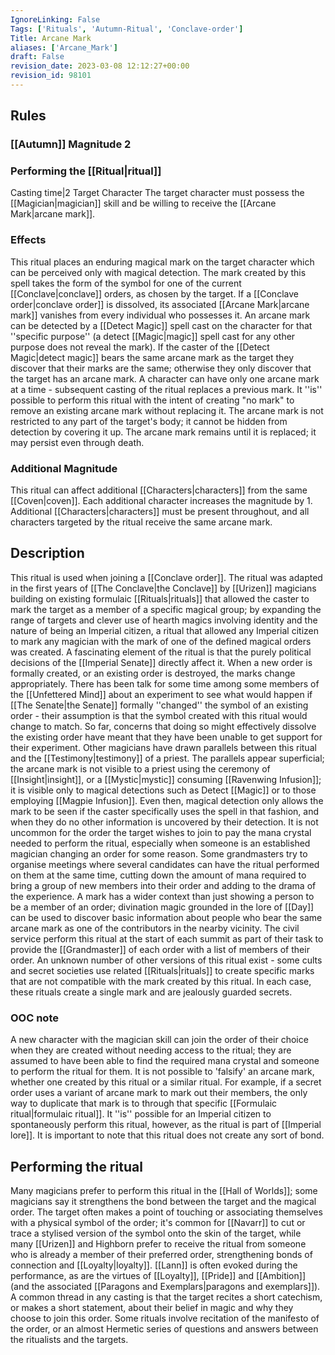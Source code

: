 ```yaml
---
IgnoreLinking: False
Tags: ['Rituals', 'Autumn-Ritual', 'Conclave-order']
Title: Arcane Mark
aliases: ['Arcane_Mark']
draft: False
revision_date: 2023-03-08 12:12:27+00:00
revision_id: 98101
---
```


## Rules
### [[Autumn]] Magnitude 2
### Performing the [[Ritual|ritual]]
Casting time|2 Target Character The target character must possess the [[Magician|magician]] skill and be willing to receive the [[Arcane Mark|arcane mark]].
### Effects
This ritual places an enduring magical mark on the target character which can be perceived only with magical detection. The mark created by this spell takes the form of the symbol for one of the current [[Conclave|conclave]] orders, as chosen by the target. If a [[Conclave order|conclave order]] is dissolved, its associated [[Arcane Mark|arcane mark]] vanishes from every individual who possesses it.
An arcane mark can be detected by a [[Detect Magic]] spell cast on the character for that ''specific purpose'' (a detect [[Magic|magic]] spell cast for any other purpose does not reveal the mark). If the caster of the [[Detect Magic|detect magic]] bears the same arcane mark as the target they discover that their marks are the same; otherwise they only discover that the target has an arcane mark.
A character can have only one arcane mark at a time - subsequent casting of the ritual replaces a previous mark. It ''is'' possible to perform this ritual with the intent of creating "no mark" to remove an existing arcane mark without replacing it.
The arcane mark is not restricted to any part of the target's body; it cannot be hidden from detection by covering it up.
The arcane mark remains until it is replaced; it may persist even through death.
### Additional Magnitude
This ritual can affect additional [[Characters|characters]] from the same [[Coven|coven]]. Each additional character increases the magnitude by 1. Additional [[Characters|characters]] must be present throughout, and all characters targeted by the ritual receive the same arcane mark.
## Description
This ritual is used when joining a [[Conclave order]]. The ritual was adapted in the first years of [[The Conclave|the Conclave]] by [[Urizen]] magicians building on existing formulaic [[Rituals|rituals]] that allowed the caster to mark the target as a member of a specific magical group; by expanding the range of targets and clever use of hearth magics involving identity and the nature of being an Imperial citizen, a ritual that allowed any Imperial citizen to mark any magician with the mark of one of the defined magical orders was created.
A fascinating element of the ritual is that the purely political decisions of the [[Imperial Senate]] directly affect it. When a new order is formally created, or an existing order is destroyed, the marks change appropriately. There has been talk for some time among some members of the [[Unfettered Mind]] about an experiment to see what would happen if [[The Senate|the Senate]] formally ''changed'' the symbol of an existing order - their assumption is that the symbol created with this ritual would change to match. So far, concerns that doing so might effectively dissolve the existing order have meant that they have been unable to get support for their experiment.
Other magicians have drawn parallels between this ritual and the [[Testimony|testimony]] of a priest. The parallels appear superficial; the arcane mark is not visible to a priest using the ceremony of [[Insight|insight]], or a [[Mystic|mystic]] consuming [[Ravenwing Infusion]]; it is visible only to magical detections such as Detect [[Magic]] or to those employing [[Magpie Infusion]]. Even then, magical detection only allows the mark to be seen if the caster specifically uses the spell in that fashion, and when they do no other information is uncovered by their detection.
It is not uncommon for the order the target wishes to join to pay the mana crystal needed to perform the ritual, especially when someone is an established magician changing an order for some reason. Some grandmasters try to organise meetings where several candidates can have the ritual performed on them at the same time, cutting down the amount of mana required to bring a group of new members into their order and adding to the drama of the experience.
A mark has a wider context than just showing a person to be a member of an order; divination magic grounded in the lore of [[Day]] can be used to discover basic information about people who bear the same arcane mark as one of the contributors in the nearby vicinity. The civil service perform this ritual at the start of each summit as part of their task to provide the [[Grandmaster]] of each order with a list of members of their order.
An unknown number of other versions of this ritual exist - some cults and secret societies use related [[Rituals|rituals]] to create specific marks that are not compatible with the mark created by this ritual. In each case, these rituals create a single mark and are jealously guarded secrets.
### OOC note
A new character with the magician skill can join the order of their choice when they are created without needing access to the ritual; they are assumed to have been able to find the required mana crystal and someone to perform the ritual for them.
It is not possible to 'falsify' an arcane mark, whether one created by this ritual or a similar ritual. For example, if a secret order uses a variant of arcane mark to mark out their members, the only way to duplicate that mark is to through that specific [[Formulaic ritual|formulaic ritual]]. It ''is'' possible for an Imperial citizen to spontaneously perform this ritual, however, as the ritual is part of [[Imperial lore]]. 
It is important to note that this ritual does not create any sort of bond.
## Performing the ritual
Many magicians prefer to perform this ritual in the [[Hall of Worlds]]; some magicians say it strengthens the bond between the target and the magical order. The target often makes a point of touching or associating themselves with a physical symbol of the order; it's common for [[Navarr]] to cut or trace a stylised version of the symbol onto the skin of the target, while many [[Urizen]] and Highborn prefer to receive the ritual from someone who is already a member of their preferred order, strengthening bonds of connection and [[Loyalty|loyalty]]. [[Lann]] is often evoked during the performance, as are the virtues of [[Loyalty]], [[Pride]] and [[Ambition]] (and the associated [[Paragons and Exemplars|paragons and exemplars]]).
A common thread in any casting is that the target recites a short catechism, or makes a short statement, about their belief in magic and why they choose to join this order. Some rituals involve recitation of the manifesto of the order, or an almost Hermetic series of questions and answers between the ritualists and the targets.